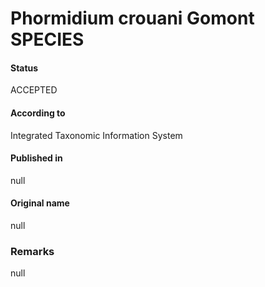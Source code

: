 Phormidium crouani Gomont SPECIES
=======

#### Status
ACCEPTED

#### According to
Integrated Taxonomic Information System

#### Published in
null

#### Original name
null

### Remarks
null